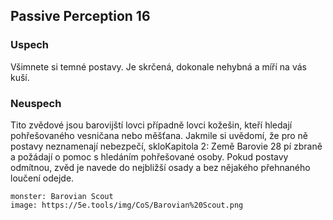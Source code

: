 ## Passive Perception 16
### Uspech
Všimnete si temné postavy. Je skrčená, dokonale nehybná a míří na vás kuší.
### Neuspech
Tito zvědové jsou barovijští lovci případně lovci kožešin, kteří hledají pohřešovaného vesničana nebo měšťana. Jakmile si uvědomí, že pro ně postavy neznamenají nebezpečí, skloKapitola 2: Země Barovie 28 pí zbraně a požádají o pomoc s hledáním pohřešované osoby. Pokud postavy odmítnou, zvěd je navede do nejbližší osady a bez nějakého přehnaného loučení odejde.
```statblock
monster: Barovian Scout
image: https://5e.tools/img/CoS/Barovian%20Scout.png
```




